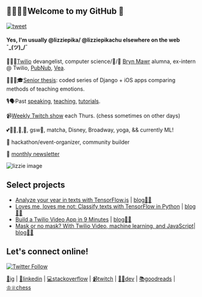 ## 👋👩🏻‍💻Welcome to my GitHub 🥰
[![tweet](https://img.shields.io/twitter/url?label=share%20this%20page%21&style=social&url=https%3A%2F%2Fgithub.com%2Felizabethsiegle)](https://twitter.com/intent/tweet?text=Wowow%20check%20out%20this%20github%20profile%20readme:&url=https%3A%2F%2Fgithub.com%2Felizabethsiegle)
#### Yes, I'm usually @lizziepika/ @lizziepikachu elsewhere on the web ¯\_(ツ)_/¯

👩🏻‍🔬[Twilio](https://twilio.com) devangelist, computer science/🎾/🏓 [Bryn Mawr](cs.brynmawr.edu) alumna, ex-intern @ Twilio, [PubNub](https://pubnub.com), [Vea](https://www.vealife.com/).

👩🏻‍🎓🎓[Senior thesis](https://elizabethsiegle.github.io/thesis): coded series of Django + iOS apps comparing methods of teaching emotions.

🎙🗣Past [speaking](https://www.slideshare.net/ElizabethLizzieSiegl), [teaching](https://ahoy.twilio.com/buildyourtwilioapp), [tutorials](https://www.twilio.com/blog/author/lsiegle).

📹[Weekly Twitch show](https://twitch.tv/lizziepikachu) each Thurs. (chess sometimes on other days)

💕🏃‍♀️,🎾,🏐, gsw🏀, matcha, Disney, Broadway, yoga, && currently ML!

📅 hackathon/event-organizer, community builder

💌 [monthly newsletter](https://www.tinyletter.com/lizziepika)


![lizzie image](https://res.cloudinary.com/skillsmatter/image/upload/c_fill,w_200,h_200,g_face/v1547456630/dxi5bejyzygvmh0oauo4.jpg)

## Select projects
- [Analyze your year in texts with TensorFlow.js](https://github.com/elizabethsiegle/analyze-2019-with-tensorflow-twilio-texts) | [blog✍🏽](https://www.twilio.com/blog/how-positive-was-your-year-with-tensorflow-js-and-twilio)
- [Loves me, loves me not: Classify texts with TensorFlow in Python](https://github.com/elizabethsiegle/Loves-me-loves-me-not-tensorflow-python-sms) | [blog✍🏽](https://www.twilio.com/blog/classify-texts-with-tensorflow-and-twilio-to-answer-loves-me-loves-me-not)
- [Build a Twilio Video App in 9 Minutes](https://github.com/elizabethsiegle/twilioVideoWebChat9Mins) | [blog✍🏽](https://www.twilio.com/blog/build-a-video-app-javascript-twilio-cli-quickly)
- [Mask or no mask? With Twilio Video, machine learning, and JavaScript](https://github.com/elizabethsiegle/twilio-video-mask-ml5)| [blog✍🏽](https://www.twilio.com/blog/mask-or-no-mask-twilio-video-ml-javascript)

## Let's connect online!
[![Twitter Follow](https://img.shields.io/twitter/follow/lizziepika?label=Follow&style=social)](https://twitter.com/lizziepika)

[📸ig](https://www.instagram.com/lizziepika) | [💼linkedin](https://www.linkedin.com/in/elsiegle) | [💻stackoverflow](https://www.stackoverflow.com/users/5452371/lizziepika) | [📹twitch](https://twitch.tv/lizziepikachu) | [✍🏽dev](https://dev.to/lizziepika) | [📚goodreads](https://www.goodreads.com/user/show/13636951-lizzie) | [♔♕chess](https://www.chess.com/member/lizziepika)
